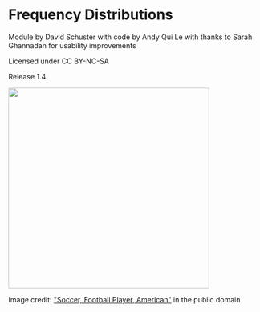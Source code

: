 # Frequency Distributions
Module by David Schuster with code by Andy Qui Le with thanks to Sarah Ghannadan for usability improvements

Licensed under CC BY-NC-SA

Release 1.4

<img src="https://www.publicdomainpictures.net/pictures/260000/velka/soccer-football-player-american.jpg" width="400"/>

Image credit: ["Soccer, Football Player, American"](https://www.publicdomainpictures.net/en/view-image.php?image=257368&picture=soccer-football-player-american) in the public domain